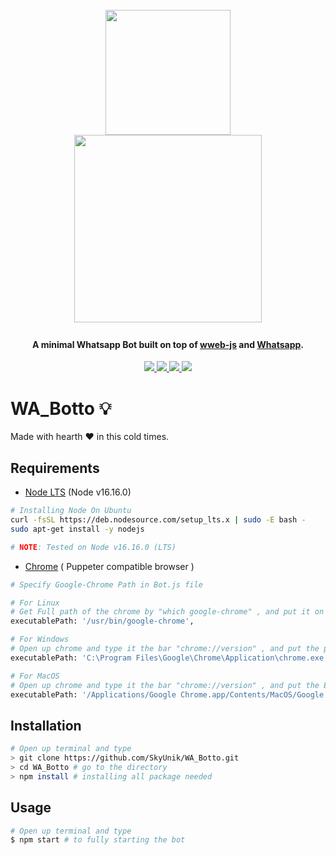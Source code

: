 <h1 align="center">
  <br>
  <a href="https://github.com/pedroslopez/whatsapp-web.js">
  <img src="https://user-images.githubusercontent.com/111160287/184460084-4fa78a30-da3c-4a4b-a4e4-4a3bdbcf60de.png"  width="200"></a>
  <br>
  <a href="https://github.com/SkyUnik/WA_Botto">
  <img src="https://user-images.githubusercontent.com/111160287/184459930-04f5ec5a-3c1d-4902-b1c0-6dd259f74cce.png" width="300"><a>
  <br>
</h1>

<h4 align="center">A minimal Whatsapp Bot built on top of <a href="https://github.com/pedroslopez/whatsapp-web.js" target="_blank">wweb-js</a> and <a href="https://www.whatsapp.com/" target="_blank">Whatsapp</a>.</h4>

<p align="center">
  </a>
  <a href="https://github.com/pedroslopez/whatsapp-web.js">
    <img src="https://img.shields.io/github/v/release/pedroslopez/whatsapp-web.js?color=blue&display_name=tag&label=wweb-js&logo=Whatsapp">
  </a>
  <a href="https://www.whatsapp.com/">
    <img src="https://img.shields.io/badge/WhatsApp_Web-2.2224.8-brightgreen.svg?logo=Whatsapp">
  </a>
  <a href="https://discord.gg/wyKybbF">
    <img src="https://img.shields.io/discord/698610475432411196?color=light&label=Discord&logo=Discord&logoColor=purple%20dark">
  </a>
  <a href="http://www.apache.org/licenses/LICENSE-2.0">
    <img src="https://img.shields.io/github/license/SkyUnik/WA_Botto?color=orange&label=License&logo=apache">
  </a>
</p>


<!-- ![wweb-js_trademark-removebg-preview](https://user-images.githubusercontent.com/111160287/184460084-4fa78a30-da3c-4a4b-a4e4-4a3bdbcf60de.png) 
![💻_Whatsapp_Bot_💻](https://user-images.githubusercontent.com/111160287/184459930-04f5ec5a-3c1d-4902-b1c0-6dd259f74cce.png) -->

# WA_Botto :bulb:
Made with hearth :heart: in this cold times.

## Requirements
- [Node LTS](https://nodejs.org/en/download/) (Node v16.16.0)
```bash
# Installing Node On Ubuntu
curl -fsSL https://deb.nodesource.com/setup_lts.x | sudo -E bash -
sudo apt-get install -y nodejs 

# NOTE: Tested on Node v16.16.0 (LTS)
```
- [Chrome](https://www.google.com/chrome/) ( Puppeter compatible browser ) <br />
```bash
# Specify Google-Chrome Path in Bot.js file

# For Linux 
# Get Full path of the chrome by "which google-chrome" , and put it on the line
executablePath: '/usr/bin/google-chrome',

# For Windows
# Open up chrome and type it the bar "chrome://version" , and put the path on the line
executablePath: 'C:\Program Files\Google\Chrome\Application\chrome.exe',

# For MacOS
# Open up chrome and type it the bar "chrome://version" , and put the Executable Path on the line
executablePath: '/Applications/Google Chrome.app/Contents/MacOS/Google Chrome',
```

## Installation
```bash
# Open up terminal and type
> git clone https://github.com/SkyUnik/WA_Botto.git
> cd WA_Botto # go to the directory 
> npm install # installing all package needed
```

## Usage
```bash
# Open up terminal and type
$ npm start # to fully starting the bot
```
